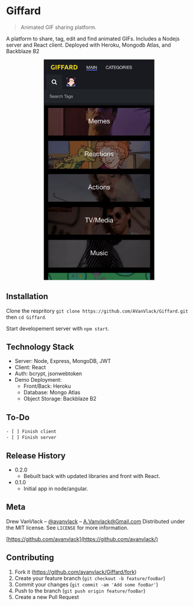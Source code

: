 # Giffard

> Animated GIF sharing platform.

A platform to share, tag, edit and find animated GIFs. Includes a Nodejs server and React client. Deployed with Heroku, Mongodb Atlas, and Backblaze B2

<p align="center">
  <img width="300" src="screenshot.gif">
</p>

## Installation

Clone the respritory `git clone https://github.com/AVanVlack/Giffard.git` then `cd Giffard`.

Start developement server with `npm start`.

## Technology Stack

- Server: Node, Express, MongoDB, JWT
- Client: React
- Auth: bcrypt, jsonwebtoken
- Demo Deployment:
  - Front/Back: Heroku
  - Database: Mongo Atlas
  - Object Storage: Backblaze B2

## To-Do

```
- [ ] Finish client
- [ ] Finish server
```

## Release History

- 0.2.0
  - Bebuilt back with updated libraries and front with React.
- 0.1.0
  - Initial app in node/angular.

## Meta

Drew VanVlack – [@avanvlack](https://twitter.com/avanvlack) – A.Vanvlack@Gmail.com
Distributed under the MIT license. See `LICENSE` for more information.

[https://github.com/avanvlack](https://github.com/avanvlack/)

## Contributing

1. Fork it (<https://github.com/avanvlack/Giffard/fork>)
2. Create your feature branch (`git checkout -b feature/fooBar`)
3. Commit your changes (`git commit -am 'Add some fooBar'`)
4. Push to the branch (`git push origin feature/fooBar`)
5. Create a new Pull Request

